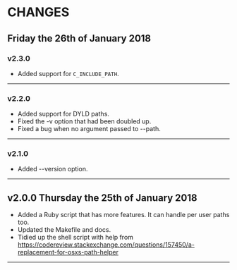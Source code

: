 # CHANGES #

## Friday the 26th of January 2018 ##

### v2.3.0 ##

- Added support for `C_INCLUDE_PATH`.

----


### v2.2.0 ##

- Added support for DYLD paths.
- Fixed the -v option that had been doubled up.
- Fixed a bug when no argument passed to --path.

----


### v2.1.0 ##

- Added --version option.

----


## v2.0.0 Thursday the 25th of January 2018 ##

- Added a Ruby script that has more features.
  It can handle per user paths too.
- Updated the Makefile and docs.
- Tidied up the shell script with help from
  https://codereview.stackexchange.com/questions/157450/a-replacement-for-osxs-path-helper

----

